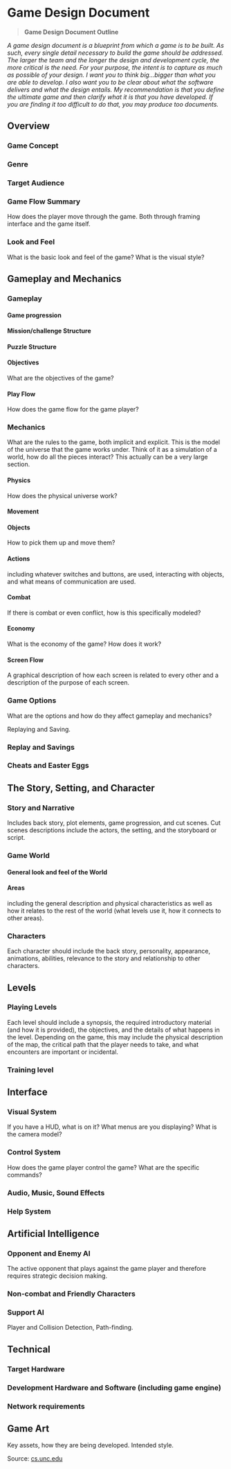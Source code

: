 # Game Design Document

>**Game Design Document Outline**

*A game design document is a blueprint from which a game is to be built.  As such, every single detail necessary to build the game should be addressed.  The larger the team and the longer the design and development cycle, the more critical is the need.  For your purpose, the intent is to capture as much as possible of your design.  I want you to think big…bigger than what you are able to develop.  I also want you to be clear about what the software delivers and what the design entails.  My recommendation is that you define the ultimate game and then clarify what it is that you have developed.  If you are finding it too difficult to do that, you may produce too documents.*

## Overview

### Game Concept

### Genre

### Target Audience

### Game Flow Summary

How does the player move through the game.   Both through framing interface and the game itself.

### Look and Feel

What is the basic look and feel of the game?  What is the visual style?

## Gameplay and Mechanics

### Gameplay

#### Game progression

#### Mission/challenge Structure

#### Puzzle Structure

#### Objectives

What are the objectives of the game?

#### Play Flow

How does the game flow for the game player?

### Mechanics

What are the rules to the game, both implicit and explicit.  This is the model of the universe that the game works under.  Think of it as a simulation of a world, how do all the pieces interact?  This actually can be a very large section.

#### Physics

How does the physical universe work?

#### Movement

#### Objects

How to pick them up and move them?

#### Actions

including whatever switches and buttons, are used, interacting with objects, and what means of communication are used.

#### Combat

If there is combat or even conflict, how is this specifically modeled?

#### Economy

What is the economy of the game? How does it work?

#### Screen Flow

A graphical description of how each screen is related to every other and a description of the purpose of each screen.

### Game Options

What are the options and how do they affect gameplay and mechanics?

Replaying and Saving.

### Replay and Savings

### Cheats and Easter Eggs

## The Story, Setting, and Character

### Story and Narrative

Includes back story, plot elements, game progression, and cut scenes.  Cut scenes descriptions include the actors, the setting, and the storyboard or script.

### Game World

#### General look and feel of the World

#### Areas

including the general description and physical characteristics as well as how it relates to the rest of the world (what levels use it, how it connects to other areas).

### Characters

Each character should include the back story, personality, appearance, animations, abilities, relevance to the story and relationship to other characters.

## Levels

### Playing Levels

Each level should include a synopsis, the required introductory material (and how it is provided), the objectives, and the details of what happens in the level.  Depending on the game, this may include the physical description of the map, the critical path that the player needs to take, and what encounters are important or incidental.

### Training level

## Interface

### Visual System

If you have a HUD, what is on it?  What menus are you displaying? What is the camera model?

### Control System

How does the game player control the game?   What are the specific commands?

### Audio, Music, Sound Effects

### Help System

## Artificial Intelligence

### Opponent and Enemy AI

The active opponent that plays against the game player and therefore requires strategic decision making.

### Non-combat and Friendly Characters

### Support AI

Player and Collision Detection, Path-finding.

## Technical

### Target Hardware

### Development Hardware and Software (including game engine)

### Network requirements

## Game Art

Key assets, how they are being developed.  Intended style.

Source: [cs.unc.edu](http://wwwx.cs.unc.edu/Courses/comp585-s11/585GameDesignDocumentTemplate.docx)